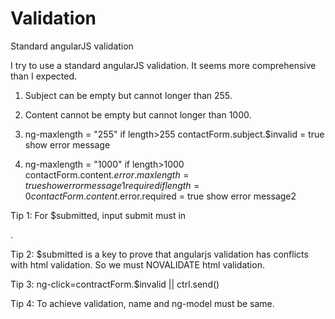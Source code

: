 # Validation
Standard angularJS validation

I try to use a standard angularJS validation. It seems more comprehensive than I expected.
1. Subject can be empty but cannot longer than 255.
2. Content cannot be empty but cannot longer than 1000.

1. ng-maxlength = "255"  if length>255  contactForm.subject.$invalid = true  show error message
2. ng-maxlength = "1000" if length>1000 contactForm.content.$error.maxlength = true show error message1
   required if length=0 contactForm.content.$error.required = true  show error message2
  
Tip 1: For $submitted, input submit must in <form>.

Tip 2: $submitted is a key to prove that angularjs validation has conflicts with html validation. So we must NOVALIDATE html validation.

Tip 3: ng-click=contractForm.$invalid || ctrl.send()

Tip 4: To achieve validation, name and ng-model must be same.
